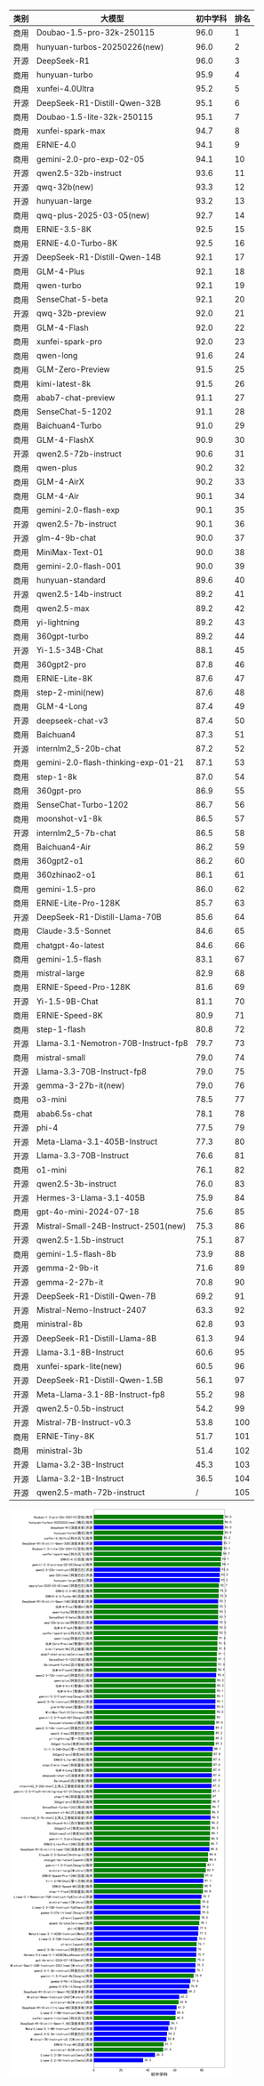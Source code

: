
| 类别 | 大模型                         | 初中学科 | 排名 |
|-----|------------------------------|---------|----|
|商用|Doubao-1.5-pro-32k-250115|96.0|1|
|商用|hunyuan-turbos-20250226(new)|96.0|2|
|开源|DeepSeek-R1|96.0|3|
|商用|hunyuan-turbo|95.9|4|
|商用|xunfei-4.0Ultra|95.2|5|
|开源|DeepSeek-R1-Distill-Qwen-32B|95.1|6|
|商用|Doubao-1.5-lite-32k-250115|95.1|7|
|商用|xunfei-spark-max|94.7|8|
|商用|ERNIE-4.0|94.1|9|
|商用|gemini-2.0-pro-exp-02-05|94.1|10|
|开源|qwen2.5-32b-instruct|93.6|11|
|开源|qwq-32b(new)|93.3|12|
|开源|hunyuan-large|93.2|13|
|商用|qwq-plus-2025-03-05(new)|92.7|14|
|商用|ERNIE-3.5-8K|92.5|15|
|商用|ERNIE-4.0-Turbo-8K|92.5|16|
|开源|DeepSeek-R1-Distill-Qwen-14B|92.1|17|
|商用|GLM-4-Plus|92.1|18|
|商用|qwen-turbo|92.1|19|
|商用|SenseChat-5-beta|92.1|20|
|开源|qwq-32b-preview|92.0|21|
|商用|GLM-4-Flash|92.0|22|
|商用|xunfei-spark-pro|92.0|23|
|商用|qwen-long|91.6|24|
|商用|GLM-Zero-Preview|91.5|25|
|商用|kimi-latest-8k|91.5|26|
|商用|abab7-chat-preview|91.1|27|
|商用|SenseChat-5-1202|91.1|28|
|商用|Baichuan4-Turbo|91.0|29|
|商用|GLM-4-FlashX|90.9|30|
|开源|qwen2.5-72b-instruct|90.6|31|
|商用|qwen-plus|90.2|32|
|商用|GLM-4-AirX|90.2|33|
|商用|GLM-4-Air|90.1|34|
|商用|gemini-2.0-flash-exp|90.1|35|
|开源|qwen2.5-7b-instruct|90.1|36|
|开源|glm-4-9b-chat|90.0|37|
|商用|MiniMax-Text-01|90.0|38|
|商用|gemini-2.0-flash-001|90.0|39|
|商用|hunyuan-standard|89.6|40|
|开源|qwen2.5-14b-instruct|89.2|41|
|商用|qwen2.5-max|89.2|42|
|商用|yi-lightning|89.2|43|
|商用|360gpt-turbo|89.2|44|
|开源|Yi-1.5-34B-Chat|88.1|45|
|商用|360gpt2-pro|87.8|46|
|商用|ERNIE-Lite-8K|87.6|47|
|商用|step-2-mini(new)|87.6|48|
|商用|GLM-4-Long|87.4|49|
|开源|deepseek-chat-v3|87.4|50|
|商用|Baichuan4|87.3|51|
|开源|internlm2_5-20b-chat|87.2|52|
|商用|gemini-2.0-flash-thinking-exp-01-21|87.1|53|
|商用|step-1-8k|87.0|54|
|商用|360gpt-pro|86.9|55|
|商用|SenseChat-Turbo-1202|86.7|56|
|商用|moonshot-v1-8k|86.5|57|
|开源|internlm2_5-7b-chat|86.5|58|
|商用|Baichuan4-Air|86.2|59|
|商用|360gpt2-o1|86.2|60|
|商用|360zhinao2-o1|86.1|61|
|商用|gemini-1.5-pro|86.0|62|
|商用|ERNIE-Lite-Pro-128K|85.7|63|
|开源|DeepSeek-R1-Distill-Llama-70B|85.6|64|
|商用|Claude-3.5-Sonnet|84.6|65|
|商用|chatgpt-4o-latest|84.6|66|
|商用|gemini-1.5-flash|83.1|67|
|商用|mistral-large|82.9|68|
|商用|ERNIE-Speed-Pro-128K|81.6|69|
|开源|Yi-1.5-9B-Chat|81.1|70|
|商用|ERNIE-Speed-8K|80.9|71|
|商用|step-1-flash|80.8|72|
|开源|Llama-3.1-Nemotron-70B-Instruct-fp8|79.7|73|
|商用|mistral-small|79.0|74|
|开源|Llama-3.3-70B-Instruct-fp8|79.0|75|
|开源|gemma-3-27b-it(new)|79.0|76|
|商用|o3-mini|78.5|77|
|商用|abab6.5s-chat|78.1|78|
|开源|phi-4|77.5|79|
|开源|Meta-Llama-3.1-405B-Instruct|77.3|80|
|开源|Llama-3.3-70B-Instruct|76.6|81|
|商用|o1-mini|76.1|82|
|开源|qwen2.5-3b-instruct|76.0|83|
|开源|Hermes-3-Llama-3.1-405B|75.9|84|
|商用|gpt-4o-mini-2024-07-18|75.6|85|
|开源|Mistral-Small-24B-Instruct-2501(new)|75.3|86|
|开源|qwen2.5-1.5b-instruct|75.1|87|
|商用|gemini-1.5-flash-8b|73.9|88|
|开源|gemma-2-9b-it|71.6|89|
|开源|gemma-2-27b-it|70.8|90|
|开源|DeepSeek-R1-Distill-Qwen-7B|69.2|91|
|开源|Mistral-Nemo-Instruct-2407|63.3|92|
|商用|ministral-8b|62.8|93|
|开源|DeepSeek-R1-Distill-Llama-8B|61.3|94|
|开源|Llama-3.1-8B-Instruct|60.6|95|
|商用|xunfei-spark-lite(new)|60.5|96|
|开源|DeepSeek-R1-Distill-Qwen-1.5B|56.1|97|
|开源|Meta-Llama-3.1-8B-Instruct-fp8|55.2|98|
|开源|qwen2.5-0.5b-instruct|54.2|99|
|开源|Mistral-7B-Instruct-v0.3|53.8|100|
|商用|ERNIE-Tiny-8K|51.7|101|
|商用|ministral-3b|51.4|102|
|开源|Llama-3.2-3B-Instruct|45.3|103|
|开源|Llama-3.2-1B-Instruct|36.5|104|
|开源|qwen2.5-math-72b-instruct|/|105|


![lin](../pic/初中学科.png)
